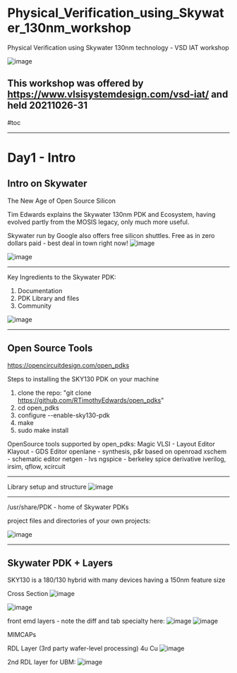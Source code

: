 # Physical_Verification_using_Skywater_130nm_workshop
Physical Verification using Skywater 130nm technology - VSD IAT workshop

![image](https://user-images.githubusercontent.com/93275755/139152828-c4addf35-8f3e-4f93-bb3a-0ccf4a310996.png)

This workshop was offered by https://www.vlsisystemdesign.com/vsd-iat/ and held 20211026-31
------------
#toc

------------
# Day1 - Intro

## Intro on Skywater
The New Age of Open Source Silicon

Tim Edwards explains the Skywater 130nm PDK and Ecosystem, having evolved partly from the MOSIS legacy, only much more useful. 

Skywater run by Google also offers free silicon shuttles. Free as in zero dollars paid - best deal in town right now!
![image](https://user-images.githubusercontent.com/93275755/139150767-f6c73ec1-66cf-4cf1-aca0-5045eef7b9af.png)

![image](https://user-images.githubusercontent.com/93275755/139151254-c1b29cde-56e4-41d6-a290-c5f083b7431d.png)

----------

Key Ingredients to the Skywater PDK:
1. Documentation
2. PDK Library and files
3. Community

![image](https://user-images.githubusercontent.com/93275755/139152062-4eed8cc3-b385-485f-9e94-e72bfc768654.png)

--------------
## Open Source Tools

https://opencircuitdesign.com/open_pdks

Steps to installing the SKY130 PDK on your machine

1. clone the repo: "git clone https://github.com/RTimothyEdwards/open_pdks"
2. cd open_pdks
3. configure --enable-sky130-pdk
4. make
5. sudo make install

 OpenSource tools supported by open_pdks:
 Magic VLSI - Layout Editor
 Klayout - GDS Editor
 openlane - synthesis, p&r based on openroad
 xschem - schematic editor
 netgen - lvs
 ngspice - berkeley spice derivative
 iverilog, irsim, qflow, xcircuit
 
 ----
 Library setup and structure
![image](https://user-images.githubusercontent.com/93275755/139153338-a00b03b4-ffb3-4236-83ba-3379da418eaa.png)

 
-------------------

/usr/share/PDK - home of Skywater PDKs

project files and directories of your own projects:

![image](https://user-images.githubusercontent.com/93275755/139153865-c1deca0d-ba5a-4a49-a75c-b926a496aa18.png)

-------------

## Skywater PDK + Layers

SKY130 is a 180/130 hybrid with many devices having a 150nm feature size

Cross Section
![image](https://user-images.githubusercontent.com/93275755/139154485-91db7f5f-cc31-46c8-bb72-4fd4bfeb2c72.png)

![image](https://user-images.githubusercontent.com/93275755/139154643-97487a30-2aa1-48e2-a855-f0518a3c13f6.png)

front emd layers - note the diff and tab specialty here:
![image](https://user-images.githubusercontent.com/93275755/139154786-7c78fd8c-2870-49f8-939c-824697335751.png)
![image](https://user-images.githubusercontent.com/93275755/139154933-9b52611f-f2d2-48bb-8385-76bf5d258b63.png)

MIMCAPs

RDL Layer (3rd party wafer-level processing) 4u Cu
![image](https://user-images.githubusercontent.com/93275755/139155251-0ebec190-59b0-4bd9-81a8-8477e81b3230.png)

2nd RDL layer for UBM:
![image](https://user-images.githubusercontent.com/93275755/139155548-c340a345-e3bb-42d6-9b46-656e12a798f6.png)






